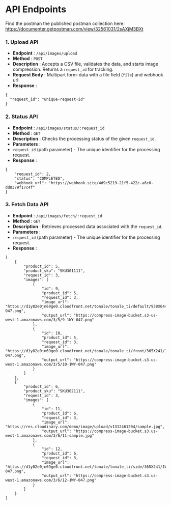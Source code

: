 # API Endpoints

Find the postman the published postman collection here: https://documenter.getpostman.com/view/32561031/2sAXjM3BXt

### 1. Upload API

- **Endpoint** : `/api/images/upload`
- **Method** : `POST`
- **Description** : Accepts a CSV file, validates the data, and starts image compression. Returns a `request_id` for tracking.
- **Request Body** : Multipart form-data with a file field (`file`) and webhook url
- **Response** :

```
{
  "request_id": "unique-request-id"
}
```

### 2. Status API

- **Endpoint** : `/api/images/status/:request_id`
- **Method** : `GET`
- **Description** : Checks the processing status of the given `request_id`.
- **Parameters** :
- `request_id` (path parameter) - The unique identifier for the processing request.
- **Response** :

```
{
    "request_id": 2,
    "status": "COMPLETED",
    "webhook_url": "https://webhook.site/4d9c5219-21f5-422c-a6c0-dd0379f17c4f"
}
```

### 3. Fetch Data API

- **Endpoint** : `/api/images/fetch/:request_id`
- **Method** : `GET`
- **Description** : Retrieves processed data associated with the `request_id`.
- **Parameters** :
- `request_id` (path parameter) - The unique identifier for the processing request.
- **Response** :

```
[
    {
        "product_id": 5,
        "product_sku": "SKU301111",
        "request_id": 3,
        "images": [
            {
                "id": 9,
                "product_id": 5,
                "request_id": 3,
                "image_url": "https://d1y82e0jn69ge0.cloudfront.net/tonale/tonale_ti/default/938X644/1WY-047.png",
                "output_url": "https://compress-image-bucket.s3-us-west-1.amazonaws.com/3/5/9-1WY-047.png"
            },
            {
                "id": 10,
                "product_id": 5,
                "request_id": 3,
                "image_url": "https://d1y82e0jn69ge0.cloudfront.net/tonale/tonale_ti/front/365X241/1WY-047.png",
                "output_url": "https://compress-image-bucket.s3.us-west-1.amazonaws.com/3/5/10-1WY-047.png"
            }
        ]
    },
    {
        "product_id": 6,
        "product_sku": "SKU302111",
        "request_id": 3,
        "images": [
            {
                "id": 11,
                "product_id": 6,
                "request_id": 3,
                "image_url": "https://res.cloudinary.com/demo/image/upload/v1312461204/sample.jpg",
                "output_url": "https://compress-image-bucket.s3.us-west-1.amazonaws.com/3/6/11-sample.jpg"
            },
            {
                "id": 12,
                "product_id": 6,
                "request_id": 3,
                "image_url": "https://d1y82e0jn69ge0.cloudfront.net/tonale/tonale_ti/side/365X241/1WY-047.png",
                "output_url": "https://compress-image-bucket.s3.us-west-1.amazonaws.com/3/6/12-1WY-047.png"
            }
        ]
    }
]
```
